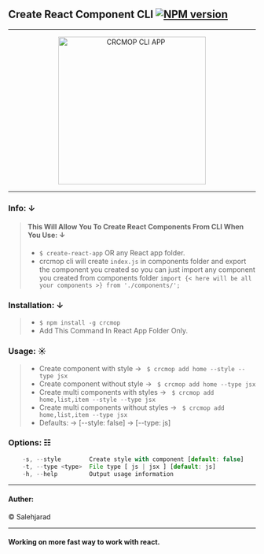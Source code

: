 ## Create React Component CLI [![NPM version](http://img.shields.io/npm/v/crcmop.svg?colorB=red&longCache=true&style=flat-square)](https://www.npmjs.com/package/crcmop)
---

<p align="center">
    <img alt="CRCMOP CLI APP" src="https://image.ibb.co/eFnM2e/crcmop_logo.png" width="300">
</p>

---

### Info: &darr;  
> #### This Will Allow You To Create React Components From CLI When You Use: &darr;  
> * `$ create-react-app` OR any React app folder.
> * crcmop cli will create `index.js` in components folder and export the component you created so you can just import any component you created from components folder `import {< here will be all your components >} from './components/';`


### Installation: &darr;  

> * `$ npm install -g crcmop`
> * Add This Command In React App Folder Only.


### Usage: &#9728;  

> * Create component with style &rarr; ` $ crcmop add home --style --type jsx`
> * Create component without style &rarr; ` $ crcmop add home --type jsx`
> * Create multi components with styles &rarr; ` $ crcmop add home,list,item --style --type jsx`
> * Create multi components without styles &rarr; ` $ crcmop add home,list,item --type jsx`
> * Defaults: &rarr; [--style: false] &rarr; [--type: js]


### Options: &#9783;  

```js
    -s, --style        Create style with component [default: false]
    -t, --type <type>  File type [ js | jsx ] [default: js]
    -h, --help         Output usage information
```

---------------

#### Auther:    
&copy; Salehjarad


---

#### Working on more fast way to work with react.